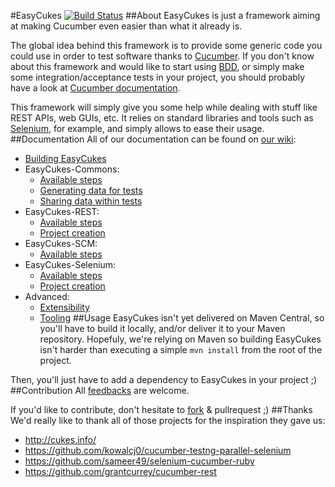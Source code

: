 #EasyCukes
[![Build Status](https://travis-ci.org/awltech/easycukes.svg)](https://travis-ci.org/awltech/easycukes)
##About
EasyCukes is just a framework aiming at making Cucumber even easier than what it already is.

The global idea behind this framework is to provide some generic code you could use in order to test software thanks to [Cucumber](http://cukes.info/). If you don't know about this framework and would like to start using [BDD](https://en.wikipedia.org/wiki/Behavior-driven_development), or simply make some integration/acceptance tests in your project, you should probably have a look at [Cucumber documentation](https://github.com/cucumber/cucumber/wiki).

This framework will simply give you some help while dealing with stuff like REST APIs, web GUIs, etc. It relies on standard libraries and tools such as [Selenium](http://docs.seleniumhq.org/), for example, and simply allows to ease their usage.
##Documentation
All of our documentation can be found on [our wiki](https://github.com/awltech/easycukes/wiki):

- [Building EasyCukes](https://github.com/awltech/easycukes/wiki/Building-EasyCukes)
- EasyCukes-Commons:
	- [Available steps](https://github.com/awltech/easycukes/wiki/EasyCukes-Commons-available-steps)
	- [Generating data for tests](https://github.com/awltech/easycukes/wiki/Generating-data-for-tests)
	- [Sharing data within tests](https://github.com/awltech/easycukes/wiki/Sharing-data-within-tests)
- EasyCukes-REST:
	- [Available steps](https://github.com/awltech/easycukes/wiki/EasyCukes-REST-available-steps)
	- [Project creation](https://github.com/awltech/easycukes/wiki/EasyCukes-REST-project-creation)
- EasyCukes-SCM:
	- [Available steps](https://github.com/awltech/easycukes/wiki/EasyCukes-SCM-available-steps)
- EasyCukes-Selenium:
	- [Available steps](https://github.com/awltech/easycukes/wiki/EasyCukes-Selenium-available-steps)
	- [Project creation](https://github.com/awltech/easycukes/wiki/EasyCukes-Selenium-project-creation)
- Advanced:
	- [Extensibility](https://github.com/awltech/easycukes/wiki/Extensibility-of-EasyCukes-framework)
	- [Tooling](https://github.com/awltech/easycukes/wiki/Tooling-for-developing-with-EasyCukes)
##Usage
EasyCukes isn't yet delivered on Maven Central, so you'll have to build it locally, and/or deliver it to your Maven repository. Hopefuly, we're relying on Maven so building EasyCukes isn't harder than executing a simple `mvn install` from the root of the project.

Then, you'll just have to add a dependency to EasyCukes in your project ;)
##Contribution
All [feedbacks](https://github.com/awltech/easycukes/issues) are welcome.

If you'd like to contribute, don't hesitate to [fork](https://github.com/awltech/easycukes/fork) & pullrequest ;)
##Thanks
We'd really like to thank all of those projects for the inspiration they gave us:
- http://cukes.info/
- https://github.com/kowalcj0/cucumber-testng-parallel-selenium
- https://github.com/sameer49/selenium-cucumber-ruby
- https://github.com/grantcurrey/cucumber-rest 

